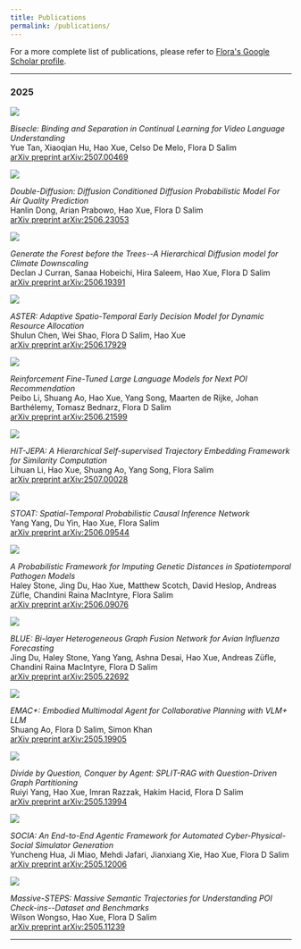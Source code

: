 ```yaml
---
title: Publications
permalink: /publications/
---
```


For a more complete list of publications, please refer to [Flora's Google Scholar profile](https://scholar.google.com.au/citations?hl=en&user=Yz35RSYAAAAJ&view_op=list_works&sortby=pubdate).

<hr>

### 2025

<div  class="publication">
<a href="https://arxiv.org/abs/2507.00469"><img src="{{site.baseurl}}/images/publications/bisecle.png"/></a>
<p>
<em>Bisecle: Binding and Separation in Continual Learning for Video Language Understanding</em>
<br>
Yue Tan, Xiaoqian Hu, Hao Xue, Celso De Melo, Flora D Salim
<br>
<a href="https://arxiv.org/abs/2507.00469">arXiv preprint arXiv:2507.00469</a>
</p>
</div>

<div  class="publication">
<a href="https://arxiv.org/abs/2506.23053"><img src="{{site.baseurl}}/images/publications/double_diffusion.png"/></a>
<p>
<em>Double-Diffusion: Diffusion Conditioned Diffusion Probabilistic Model For Air Quality Prediction</em>
<br>
Hanlin Dong, Arian Prabowo, Hao Xue, Flora D Salim
<br>
<a href="https://arxiv.org/abs/2506.23053">arXiv preprint arXiv:2506.23053</a>
</p>
</div>

<div  class="publication">
<a href="https://arxiv.org/abs/2506.19391"><img src="{{site.baseurl}}/images/publications/hierarchical_diffusion_downscaling.png"/></a>
<p>
<em>Generate the Forest before the Trees--A Hierarchical Diffusion model for Climate Downscaling</em>
<br>
Declan J Curran, Sanaa Hobeichi, Hira Saleem, Hao Xue, Flora D Salim
<br>
<a href="https://arxiv.org/abs/2506.19391">arXiv preprint arXiv:2506.19391</a>
</p>
</div>

<div  class="publication">
<a href="https://arxiv.org/abs/2506.17929"><img src="{{site.baseurl}}/images/publications/aster.png"/></a>
<p>
<em>ASTER: Adaptive Spatio-Temporal Early Decision Model for Dynamic Resource Allocation</em>
<br>
Shulun Chen, Wei Shao, Flora D Salim, Hao Xue
<br>
<a href="https://arxiv.org/abs/2506.17929">arXiv preprint arXiv:2506.17929</a>
</p>
</div>

<div  class="publication">
<a href="https://arxiv.org/abs/2506.21599"><img src="{{site.baseurl}}/images/publications/reinforcement_fine_tuning.png"/></a>
<p>
<em>Reinforcement Fine-Tuned Large Language Models for Next POI Recommendation</em>
<br>
Peibo Li, Shuang Ao, Hao Xue, Yang Song, Maarten de Rijke, Johan Barthélemy, Tomasz Bednarz, Flora D Salim
<br>
<a href="https://arxiv.org/abs/2506.21599">arXiv preprint arXiv:2506.21599</a>
</p>
</div>

<div  class="publication">
<a href="https://arxiv.org/abs/2507.00028"><img src="{{site.baseurl}}/images/publications/hit_jepa.png"/></a>
<p>
<em>HiT-JEPA: A Hierarchical Self-supervised Trajectory Embedding Framework for Similarity Computation</em>
<br>
Lihuan Li, Hao Xue, Shuang Ao, Yang Song, Flora Salim
<br>
<a href="https://arxiv.org/abs/2507.00028">arXiv preprint arXiv:2507.00028</a>
</p>
</div>

<div  class="publication">
<a href="https://arxiv.org/abs/2506.09544"><img src="{{site.baseurl}}/images/publications/stoat.png"/></a>
<p>
<em>STOAT: Spatial-Temporal Probabilistic Causal Inference Network</em>
<br>
Yang Yang, Du Yin, Hao Xue, Flora Salim
<br>
<a href="https://arxiv.org/abs/2506.09544">arXiv preprint arXiv:2506.09544</a>
</p>
</div>

<div  class="publication">
<a href="https://arxiv.org/abs/2506.09076"><img src="{{site.baseurl}}/images/publications/qri_genetic_distance.png"/></a>
<p>
<em>A Probabilistic Framework for Imputing Genetic Distances in Spatiotemporal Pathogen Models</em>
<br>
Haley Stone, Jing Du, Hao Xue, Matthew Scotch, David Heslop, Andreas Züfle, Chandini Raina MacIntyre, Flora Salim
<br>
<a href="https://arxiv.org/abs/2506.09076">arXiv preprint arXiv:2506.09076</a>
</p>
</div>

<div  class="publication">
<a href="https://arxiv.org/abs/2505.22692"><img src="{{site.baseurl}}/images/publications/blue.png"/></a>
<p>
<em>BLUE: Bi-layer Heterogeneous Graph Fusion Network for Avian Influenza Forecasting</em>
<br>
Jing Du, Haley Stone, Yang Yang, Ashna Desai, Hao Xue, Andreas Züfle, Chandini Raina MacIntyre, Flora D Salim
<br>
<a href="https://arxiv.org/abs/2505.22692">arXiv preprint arXiv:2505.22692</a>
</p>
</div>

<div  class="publication">
<a href="https://arxiv.org/abs/2505.19905"><img src="{{site.baseurl}}/images/publications/emac_plus.png"/></a>
<p>
<em>EMAC+: Embodied Multimodal Agent for Collaborative Planning with VLM+ LLM</em>
<br>
Shuang Ao, Flora D Salim, Simon Khan
<br>
<a href="https://arxiv.org/abs/2505.19905">arXiv preprint arXiv:2505.19905</a>
</p>
</div>

<div  class="publication">
<a href="https://arxiv.org/abs/2505.13994"><img src="{{site.baseurl}}/images/publications/split_rag.png"/></a>
<p>
<em>Divide by Question, Conquer by Agent: SPLIT-RAG with Question-Driven Graph Partitioning</em>
<br>
Ruiyi Yang, Hao Xue, Imran Razzak, Hakim Hacid, Flora D Salim
<br>
<a href="https://arxiv.org/abs/2505.13994">arXiv preprint arXiv:2505.13994</a>
</p>
</div>

<div  class="publication">
<a href="https://arxiv.org/abs/2505.12006"><img src="{{site.baseurl}}/images/publications/socia.png"/></a>
<p>
<em>SOCIA: An End-to-End Agentic Framework for Automated Cyber-Physical-Social Simulator Generation</em>
<br>
Yuncheng Hua, Ji Miao, Mehdi Jafari, Jianxiang Xie, Hao Xue, Flora D Salim
<br>
<a href="https://arxiv.org/abs/2505.12006">arXiv preprint arXiv:2505.12006</a>
</p>
</div>

<div  class="publication">
<a href="https://arxiv.org/abs/2505.11239"><img src="{{site.baseurl}}/images/publications/massive_steps.png"/></a>
<p>
<em>Massive-STEPS: Massive Semantic Trajectories for Understanding POI Check-ins--Dataset and Benchmarks</em>
<br>
Wilson Wongso, Hao Xue, Flora D Salim
<br>
<a href="https://arxiv.org/abs/2505.11239">arXiv preprint arXiv:2505.11239</a>
</p>
</div>

<hr>